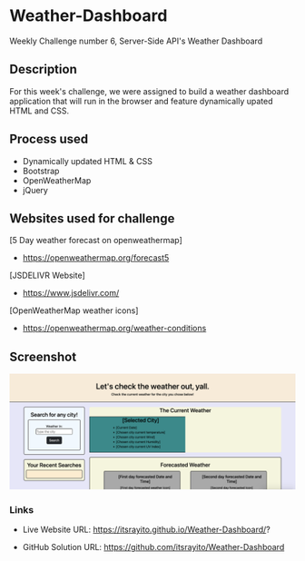 # Weather-Dashboard
Weekly Challenge number 6, Server-Side API's Weather Dashboard

## Description

For this week's challenge, we were assigned to build a weather dashboard application that will run in the browser and feature dynamically upated HTML and CSS. 

## Process used
- Dynamically updated HTML & CSS
- Bootstrap
- OpenWeatherMap
- jQuery

## Websites used for challenge
[5 Day weather forecast on openweathermap]
- https://openweathermap.org/forecast5

[JSDELIVR Website]
- https://www.jsdelivr.com/

[OpenWeatherMap weather icons]
- https://openweathermap.org/weather-conditions

## Screenshot
![Alt text](Assets/Image/Screenshot%202023-04-03%20at%2010.37.46%20PM.png)

### Links

- Live Website URL:
https://itsrayito.github.io/Weather-Dashboard/?

- GitHub Solution URL:
https://github.com/itsrayito/Weather-Dashboard
